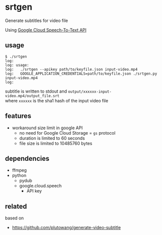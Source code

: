 # srtgen

Generate subtitles for video file

Using [Google Cloud Speech-To-Text API](https://cloud.google.com/speech-to-text/docs/languages)

## usage

```
$ ./srtgen
log: 
log: usage:
log:   ./srtgen --apikey path/to/keyfile.json input-video.mp4
log:   GOOGLE_APPLICATION_CREDENTIALS=path/to/keyfile.json ./srtgen.py input-video.mp4
log: 
```

subtitle is written to stdout and `output/xxxxxx-input-video.mp4/output_file.srt`  
where `xxxxxx` is the sha1 hash of the input video file

## features

* workaround size limit in google API
  * no need for Google Cloud Storage = `gs` protocol
  * duration is limited to 60 seconds
  * file size is limited to 10485760 bytes

## dependencies

* ffmpeg
* python
  * pydub
  * google.cloud.speech
    * API key

## related

based on

* https://github.com/plutowang/generate-video-subtitle
